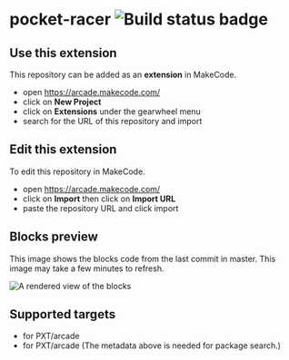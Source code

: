 # pocket-racer ![Build status badge](https://github.com/termi1965/pocket-racer/workflows/MakeCode/badge.svg)



## Use this extension

This repository can be added as an **extension** in MakeCode.

* open https://arcade.makecode.com/
* click on **New Project**
* click on **Extensions** under the gearwheel menu
* search for the URL of this repository and import

## Edit this extension

To edit this repository in MakeCode.

* open https://arcade.makecode.com/
* click on **Import** then click on **Import URL**
* paste the repository URL and click import

## Blocks preview

This image shows the blocks code from the last commit in master.
This image may take a few minutes to refresh.

![A rendered view of the blocks](https://github.com/termi1965/pocket-racer/raw/master/.makecode/blocks.png)

## Supported targets

* for PXT/arcade
* for PXT/arcade
(The metadata above is needed for package search.)

